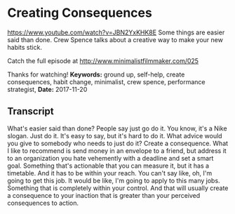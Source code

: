 # Creating Consequences
https://www.youtube.com/watch?v=JBN2YxKHK8E
Some things are easier said than done. Crew Spence talks about a creative way to make your new habits stick.

Catch the full episode at http://www.minimalistfilmmaker.com/025

Thanks for watching!
**Keywords:** ground up, self-help, create consequences, habit change, minimalist, crew spence, performance strategist, 
**Date:** 2017-11-20

## Transcript
 What's easier said than done? People say just go do it. You know, it's a Nike slogan. Just do it. It's easy to say, but it's hard to do it. What advice would you give to somebody who needs to just do it? Create a consequence. What I like to recommend is send money in an envelope to a friend, but address it to an organization you hate vehemently with a deadline and set a smart goal. Something that's actionable that you can measure it, but it has a timetable. And it has to be within your reach. You can't say like, oh, I'm going to get this job. It would be like, I'm going to apply to this many jobs. Something that is completely within your control. And that will usually create a consequence to your inaction that is greater than your perceived consequences to action.
